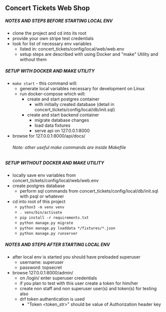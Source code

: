 ## Concert Tickets Web Shop


##### NOTES AND STEPS BEFORE STARTING LOCAL ENV
* clone the project and cd into its root
* provide your own stripe test credentials
* look for list of necessary env variables
  * listed in: concert_tickets/config/local/web/web.env
  * setup steps are described with using Docker and "make" Utility and without them

##### SETUP WITH DOCKER AND MAKE UTILITY
* ```make start``` - this command will:
  * generate local variables necessary for development on Linux
  * run docker-compose which will:
    * create and start postgres container
      * with initially created database (detail in concert_tickets/config/local/db/init.sql)
    * create and start backend container
      * migrate database changes
      * load data fixtures
      * serve api on 127.0.0.1:8000
* browse for 127.0.0.1:8000/api/docs/
    ###### Note: other useful make commands are inside Makefile

##### SETUP WITHOUT DOCKER AND MAKE UTILITY
* locally save env variables from concert_tickets/config/local/web/web.env
* create postgres database
  * perform sql commands from concert_tickets/config/local/db/init.sql with psql or whatever
* cd into root of this project
  * ```python3 -m venv venv```
  * ```. venv/bin/activate```
  * ```pip install -r requirements.txt```
  * ```python manage.py migrate```
  * ```python manage.py loaddata */fixtures/*.json```
  * ```python manage.py runserver```

##### NOTES AND STEPS AFTER STARTING LOCAL ENV
* after local env is started you should have preloaded superuser
  * username: superuser
  * password: topsecret
* browse 127.0.0.1:8000/admin/
  * on /login/ enter superuser credentials
  * if you plan to test with this user create a token for him/her
  * create non staff and non superuser user(s) and token(s) for testing also
  * drf token authentication is used
    * "Token <token_str>" should be value of Authorization header key